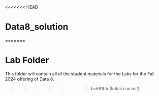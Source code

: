 <<<<<<< HEAD
# Data8_solution
=======
# Lab Folder

This folder will contain all of the student materials for the Labs for the Fall 2024 offering of Data 8.
>>>>>>> bc681b5 (Initial commit)
